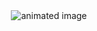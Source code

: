 <div align="center">

<img data-src="https://capsule-render.vercel.app/api?type=waving&amp;height=250&amp;color=0:045FB4,100:CEECF5&amp;waveSpeed=0.9&amp;fontColor=ffffff&amp;fontSize=60" alt="animated image" class=" lazyloaded" data-proofer-ignore="" src="https://capsule-render.vercel.app/api?type=waving&amp;height=250&amp;color=0:045FB4,100:CEECF5&amp;waveSpeed=0.9&amp;fontColor=ffffff&amp;fontSize=60">


</div>

